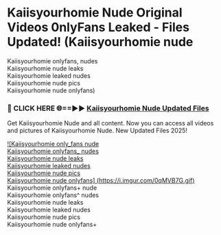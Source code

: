 # Kaiisyourhomie Nude Original Videos 0nlyFans Leaked - Files Updated! (Kaiisyourhomie nude<br>

Kaiisyourhomie onlyfans, nudes<br>
Kaiisyourhomie nude leaks<br>
Kaiisyourhomie leaked nudes<br>
Kaiisyourhomie nude pics<br>
Kaiisyourhomie nude onlyfans)

<h3>🔴 CLICK HERE 🌐==►► <a href="https://tinyurl.com/leaks-videos" rel="nofollow">Kaiisyourhomie Nude Updated Files</a></h3>

Get Kaiisyourhomie Nude and all content. Now you can access all videos and pictures of Kaiisyourhomie Nude. New Updated Files 2025!

[![Kaiisyourhomie only_fans nude<br>
Kaiisyourhomie onlyfans_ nudes<br>
Kaiisyourhomie nude leaks<br>
Kaiisyourhomie leaked nudes<br>
Kaiisyourhomie nude pics<br>
Kaiisyourhomie nude onlyfans]
(https://i.imgur.com/0qMVB7G.gif)](https://tinyurl.com/leaks-videos)
Kaiisyourhomie onlyfans+ nude<br>
Kaiisyourhomie onlyfans^ nudes<br>
Kaiisyourhomie nude leaks<br>
Kaiisyourhomie leaked nudes<br>
Kaiisyourhomie nude pics<br>
Kaiisyourhomie nude onlyfans+